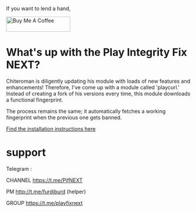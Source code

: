 If you want to lend a hand,

<a href="https://www.buymeacoffee.com/daboynb" target="_blank"><img src="https://cdn.buymeacoffee.com/buttons/default-orange.png" alt="Buy Me A Coffee" height="41" width="174"></a>

# What's up with the Play Integrity Fix NEXT?

Chiteroman is diligently updating his module with loads of new features and enhancements! Therefore, I've come up with a module called 'playcurl.' Instead of creating a fork of his versions every time, this module downloads a functional fingerprint.

The process remains the same; it automatically fetches a working fingerprint when the previous one gets banned.

[Find the installation instructions here](https://github.com/daboynb/PlayIntegrityNEXT/tree/main/Fp_Downloader.apk%20to%20use%20with%20play%20integrity%20by%20chiteroman)

# support
Telegram :

CHANNEL https://t.me/PifNEXT

PM http://t.me/furdiburd (helper)

GROUP https://t.me/playfixnext
